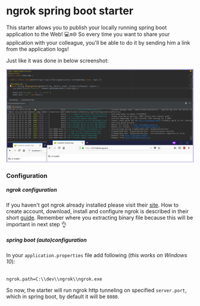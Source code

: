 # ngrok spring boot starter

This starter allows you to publish your locally running spring boot application to the Web! 💻🔛🌐️ So every time you want to
 share your application with your colleague, you'll be able to do it by sending him a link from the application logs!  
 
 Just like it was done in below screenshot:
 
![](https://raw.githubusercontent.com/createam-labs/ngrok-spring-boot-starter/development/ngrok-sample-screenshot.png
)[]()


### Configuration

##### ngrok configuration
If you haven't got ngrok already installed please visit their [site](https://ngrok.com/). How to create account, download, install and configure ngrok is described in their short [guide](https://dashboard.ngrok.com/get-started). Remember where you extracting binary file because this will be important in next step 👌

##### spring boot (auto)configuration

In your `application.properties` file add following (_this works on Windows 10_):

```properties

ngrok.path=C:\\dev\\ngrok\\ngrok.exe

```

So now, the starter will run ngrok http tunneling on specified `server.port`, which in spring boot, by default it will be `8080`.
